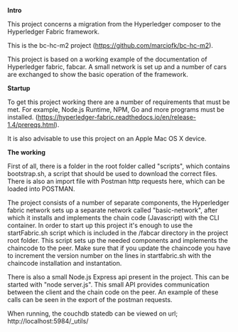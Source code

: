 **Intro**

This project concerns a migration from the Hyperledger composer to the Hyperledger Fabric framework.

This is the bc-hc-m2 project (https://github.com/marciofk/bc-hc-m2).

This project is based on a working example of the documentation of Hyperledger fabric, fabcar. A small network is set up and a number of cars are exchanged to show the basic operation of the framework.

**Startup**

To get this project working there are a number of requirements that must be met. For example, Node.js Runtime, NPM, Go and more programs must be installed. (https://hyperledger-fabric.readthedocs.io/en/release-1.4/prereqs.html).

It is also advisable to use this project on an Apple Mac OS X device.

**The working**

First of all, there is a folder in the root folder called &quot;scripts&quot;, which contains bootstrap.sh, a script that should be used to download the correct files. There is also an import file with Postman http requests here, which can be loaded into POSTMAN.

The project consists of a number of separate components, the Hyperledger fabric network sets up a separate network called &quot;basic-network&quot;, after which it installs and implements the chain code (Javascript) with the CLI container. In order to start up this project it's enough to use the startFabric.sh script which is included in the /fabcar directory in the project root folder. This script sets up the needed components and implements the chaincode to the peer. Make sure that if you update the chaincode you have to increment the version number on the lines in startfabric.sh with the chaincode installation and instantation.  

There is also a small Node.js Express api present in the project. This can be started with &quot;node server.js&quot;. This small API provides communication between the client and the chain code on the peer. An example of these calls can be seen in the export of the postman requests.

When running, the couchdb statedb can be viewed on url; http://localhost:5984/_utils/


